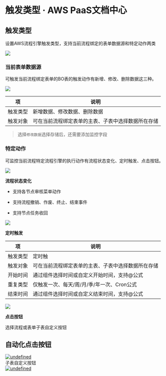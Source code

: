 # 触发类型 · AWS PaaS文档中心

## 触发类型

设置AWS流程引擎触发类型，支持当前流程绑定的表单数据源和特定动作两类

[![](https://docs.awspaas.com/user-manual/aws-pass-console-user-manual-process-64ga/auto/a.png)](<a.png>)

### 当前表单数据源

可触发当前流程绑定表单的BO表的触发动作有新增、修改、删除数据这三种。

[![](https://docs.awspaas.com/user-manual/aws-pass-console-user-manual-process-64ga/auto/event2.gif)](<event2.gif>)

项 | 说明  
---|---  
触发类型 | 新增数据、修改数据、删除数据  
触发对象 | 可在当前流程绑定表单的主表、子表中选择数据所在存储  
  
> 选择`修改数据`选择存储后，还需要添加监控字段

### 特定动作

可监控当前流程特定流程引擎的执行动作有流程状态变化、定时触发、点击按钮。

[![](https://docs.awspaas.com/user-manual/aws-pass-console-user-manual-process-64ga/auto/event3.png)](<event3.png>)

**流程状态变化**

  * 支持各节点审核菜单动作   

  * 支持流程撤销、作废、终止、结束事件   

  * 支持节点任务收回   

[![](https://docs.awspaas.com/user-manual/aws-pass-console-user-manual-process-64ga/auto/event3.1.gif)](<event3.1.gif>)

**定时触发**

项 | 说明  
---|---  
触发类型 | 定时触  
触发对象 | 可在当前流程绑定表单的主表、子表中选择数据所在存储  
开始时间 | 通过组件选择时间或自定义开始时间，支持@公式  
重复类型 | 仅触发一次、每天/周/月/季/年一次、Cron公式  
结束时间 | 通过组件选择时间或自定义结束时间，支持@公式  
  
[![](https://docs.awspaas.com/user-manual/aws-pass-console-user-manual-process-64ga/auto/event3.2.gif)](<event3.2.gif>)

**点击按钮**

选择流程或表单子表自定义按钮

自动化点击按钮  
---  
[![undefined](https://docs.awspaas.com/user-manual/aws-pass-console-user-manual-process-64ga/auto/event3.3.png)](<event3.3.png>)  
子表自定义按钮  
[![undefined](https://docs.awspaas.com/user-manual/aws-pass-console-user-manual-process-64ga/auto/event3.4.png)](<event3.4.png>)